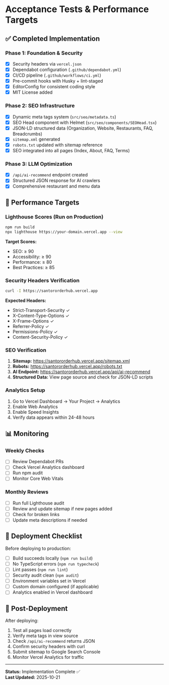 # Acceptance Tests & Performance Targets

## ✅ Completed Implementation

### Phase 1: Foundation & Security
- [x] Security headers via `vercel.json`
- [x] Dependabot configuration (`.github/dependabot.yml`)
- [x] CI/CD pipeline (`.github/workflows/ci.yml`)
- [x] Pre-commit hooks with Husky + lint-staged
- [x] EditorConfig for consistent coding style
- [x] MIT License added

### Phase 2: SEO Infrastructure
- [x] Dynamic meta tags system (`src/seo/metadata.ts`)
- [x] SEO Head component with Helmet (`src/seo/components/SEOHead.tsx`)
- [x] JSON-LD structured data (Organization, Website, Restaurants, FAQ, Breadcrumbs)
- [x] `sitemap.xml` generated
- [x] `robots.txt` updated with sitemap reference
- [x] SEO integrated into all pages (Index, About, FAQ, Terms)

### Phase 3: LLM Optimization
- [x] `/api/ai-recommend` endpoint created
- [x] Structured JSON response for AI crawlers
- [x] Comprehensive restaurant and menu data

## 🎯 Performance Targets

### Lighthouse Scores (Run on Production)
```bash
npm run build
npx lighthouse https://your-domain.vercel.app --view
```

**Target Scores:**
- SEO: ≥ 90
- Accessibility: ≥ 90
- Performance: ≥ 80
- Best Practices: ≥ 85

### Security Headers Verification
```bash
curl -I https://santororderhub.vercel.app
```

**Expected Headers:**
- Strict-Transport-Security ✓
- X-Content-Type-Options ✓
- X-Frame-Options ✓
- Referrer-Policy ✓
- Permissions-Policy ✓
- Content-Security-Policy ✓

### SEO Verification
1. **Sitemap:** https://santororderhub.vercel.app/sitemap.xml
2. **Robots:** https://santororderhub.vercel.app/robots.txt
3. **AI Endpoint:** https://santororderhub.vercel.app/api/ai-recommend
4. **Structured Data:** View page source and check for JSON-LD scripts

### Analytics Setup
1. Go to Vercel Dashboard → Your Project → Analytics
2. Enable Web Analytics
3. Enable Speed Insights
4. Verify data appears within 24-48 hours

## 📊 Monitoring

### Weekly Checks
- [ ] Review Dependabot PRs
- [ ] Check Vercel Analytics dashboard
- [ ] Run npm audit
- [ ] Monitor Core Web Vitals

### Monthly Reviews
- [ ] Run full Lighthouse audit
- [ ] Review and update sitemap if new pages added
- [ ] Check for broken links
- [ ] Update meta descriptions if needed

## 🔧 Deployment Checklist

Before deploying to production:
- [ ] Build succeeds locally (`npm run build`)
- [ ] No TypeScript errors (`npm run typecheck`)
- [ ] Lint passes (`npm run lint`)
- [ ] Security audit clean (`npm audit`)
- [ ] Environment variables set in Vercel
- [ ] Custom domain configured (if applicable)
- [ ] Analytics enabled in Vercel dashboard

## 🚀 Post-Deployment

After deploying:
1. Test all pages load correctly
2. Verify meta tags in view source
3. Check `/api/ai-recommend` returns JSON
4. Confirm security headers with curl
5. Submit sitemap to Google Search Console
6. Monitor Vercel Analytics for traffic

---

**Status:** Implementation Complete ✅  
**Last Updated:** 2025-10-21
